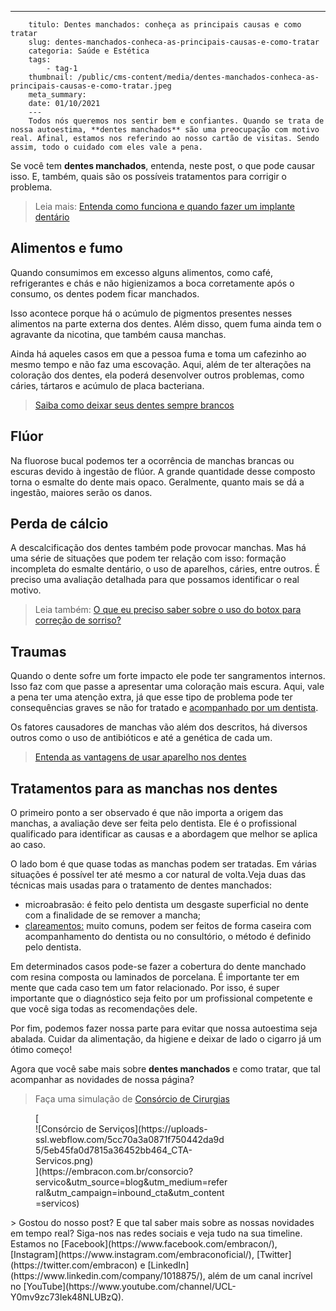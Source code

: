 ---
        titulo: Dentes manchados: conheça as principais causas e como tratar
        slug: dentes-manchados-conheca-as-principais-causas-e-como-tratar
        categoria: Saúde e Estética
        tags:
            - tag-1
        thumbnail: /public/cms-content/media/dentes-manchados-conheca-as-principais-causas-e-como-tratar.jpeg
        meta_summary: 
        date: 01/10/2021
        ---
        Todos nós queremos nos sentir bem e confiantes. Quando se trata de nossa autoestima, **dentes manchados** são uma preocupação com motivo real. Afinal, estamos nos referindo ao nosso cartão de visitas. Sendo assim, todo o cuidado com eles vale a pena.

Se você tem **dentes manchados**, entenda, neste post, o que pode causar isso. E, também, quais são os possíveis tratamentos para corrigir o problema.

> Leia mais: [Entenda como funciona e quando fazer um implante dentário](https://www.embracon.com.br/blog/entenda-como-funciona-um-implante-dentario)

Alimentos e fumo
----------------

Quando consumimos em excesso alguns alimentos, como café, refrigerantes e chás e não higienizamos a boca corretamente após o consumo, os dentes podem ficar manchados.

Isso acontece porque há o acúmulo de pigmentos presentes nesses alimentos na parte externa dos dentes. Além disso, quem fuma ainda tem o agravante da nicotina, que também causa manchas.

Ainda há aqueles casos em que a pessoa fuma e toma um cafezinho ao mesmo tempo e não faz uma escovação. Aqui, além de ter alterações na coloração dos dentes, ela poderá desenvolver outros problemas, como cáries, tártaros e acúmulo de placa bacteriana.

> [Saiba como deixar seus dentes sempre brancos](https://www.embracon.com.br/blog/saiba-como-deixar-seus-dentes-sempre-brancos)

Flúor
-----

Na fluorose bucal podemos ter a ocorrência de manchas brancas ou escuras devido à ingestão de flúor. A grande quantidade desse composto torna o esmalte do dente mais opaco. Geralmente, quanto mais se dá a ingestão, maiores serão os danos.

Perda de cálcio
---------------

A descalcificação dos dentes também pode provocar manchas. Mas há uma série de situações que podem ter relação com isso: formação incompleta do esmalte dentário, o uso de aparelhos, cáries, entre outros. É preciso uma avaliação detalhada para que possamos identificar o real motivo.

> Leia também: [O que eu preciso saber sobre o uso do botox para correção de sorriso?](https://www.embracon.com.br/blog/o-que-eu-preciso-saber-sobre-o-uso-do-botox-para-correcao-de-sorriso)

Traumas
-------

Quando o dente sofre um forte impacto ele pode ter sangramentos internos. Isso faz com que passe a apresentar uma coloração mais escura. Aqui, vale a pena ter uma atenção extra, já que esse tipo de problema pode ter consequências graves se não for tratado e [acompanhado por um dentista](https://www.embracon.com.br/blog/entenda-como-e-o-curso-e-o-mercado-de-odontologia).

Os fatores causadores de manchas vão além dos descritos, há diversos outros como o uso de antibióticos e até a genética de cada um.

> [Entenda as vantagens de usar aparelho nos dentes](https://www.embracon.com.br/blog/entenda-as-vantagens-de-usar-aparelho-nos-dentes)

Tratamentos para as manchas nos dentes
--------------------------------------

O primeiro ponto a ser observado é que não importa a origem das manchas, a avaliação deve ser feita pelo dentista. Ele é o profissional qualificado para identificar as causas e a abordagem que melhor se aplica ao caso.

O lado bom é que quase todas as manchas podem ser tratadas. Em várias situações é possível ter até mesmo a cor natural de volta.Veja duas das técnicas mais usadas para o tratamento de dentes manchados:

- microabrasão: é feito pelo dentista um desgaste superficial no dente com a finalidade de se remover a mancha;
- [clareamentos:](https://www.embracon.com.br/blog/como-funciona-o-clareamento-dos-dentes) muito comuns, podem ser feitos de forma caseira com acompanhamento do dentista ou no consultório, o método é definido pelo dentista.

Em determinados casos pode-se fazer a cobertura do dente manchado com resina composta ou laminados de porcelana. É importante ter em mente que cada caso tem um fator relacionado. Por isso, é super importante que o diagnóstico seja feito por um profissional competente e que você siga todas as recomendações dele.

Por fim, podemos fazer nossa parte para evitar que nossa autoestima seja abalada. Cuidar da alimentação, da higiene e deixar de lado o cigarro já um ótimo começo!

Agora que você sabe mais sobre **dentes manchados** e como tratar, que tal acompanhar as novidades de nossa página?

> Faça uma simulação de [Consórcio de Cirurgias](https://www.embracon.com.br/consorcio-servicos)

<figure class="w-richtext-figure-type-image w-richtext-align-center" style="max-width:310px">[<div>![Consórcio de Serviços](https://uploads-ssl.webflow.com/5cc70a3a0871f750442da9d5/5eb45fa0d7815a36452bb464_CTA-Servicos.png)</div>](https://embracon.com.br/consorcio?servico&utm_source=blog&utm_medium=referral&utm_campaign=inbound_cta&utm_content=servicos)</figure>> Gostou do nosso post? E que tal saber mais sobre as nossas novidades em tempo real? Siga-nos nas redes sociais e veja tudo na sua timeline. Estamos no [Facebook](https://www.facebook.com/embracon/), [Instagram](https://www.instagram.com/embraconoficial/), [Twitter](https://twitter.com/embracon) e [LinkedIn](https://www.linkedin.com/company/1018875/), além de um canal incrível no [YouTube](https://www.youtube.com/channel/UCL-Y0mv9zc73Iek48NLUBzQ).
        